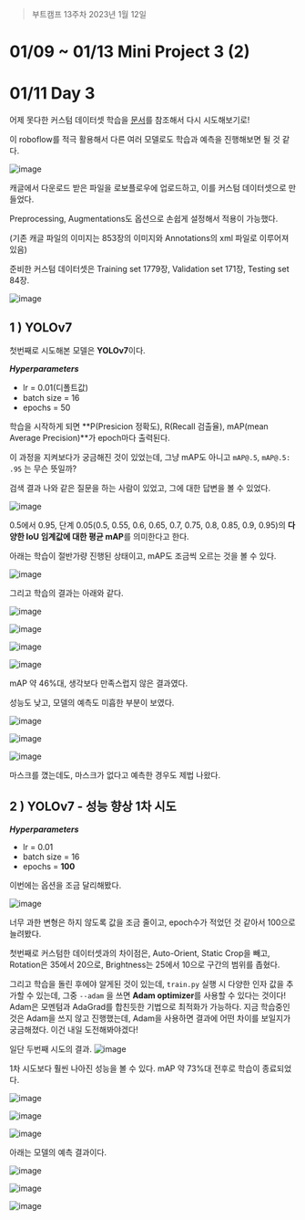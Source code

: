 > 부트캠프 13주차 2023년 1월 12일

# 01/09 ~ 01/13 Mini Project 3 (2)

# 01/11 Day 3

어제 못다한 커스텀 데이터셋 학습을 [문서](https://blog.roboflow.com/yolov7-custom-dataset-training-tutorial/)를 참조해서 다시 시도해보기로!

이 roboflow를 적극 활용해서 다른 여러 모델로도 학습과 예측을 진행해보면 될 것 같다.

![image](https://user-images.githubusercontent.com/106129152/211955138-1a670126-c509-4e8f-af6a-88b3ba81a9c6.png)

캐글에서 다운로드 받은 파일을 로보플로우에 업로드하고, 이를 커스텀 데이터셋으로 만들었다.

Preprocessing, Augmentations도 옵션으로 손쉽게 설정해서 적용이 가능했다.

(기존 캐글 파일의 이미지는 853장의 이미지와 Annotations의 xml 파일로 이루어져 있음)

준비한 커스텀 데이터셋은 Training set 1779장, Validation set 171장, Testing set 84장.

![image](https://user-images.githubusercontent.com/106129152/211955161-4850a694-a97c-4784-a687-ad0356774cfc.png)

## **1 ) YOLOv7**

첫번째로 시도해본 모델은 **YOLOv7**이다. 

***Hyperparameters***

- lr = 0.01(디폴트값)
- batch size = 16
- epochs = 50

학습을 시작하게 되면 **P(Presicion 정확도), R(Recall 검출율), mAP(mean Average Precision)**가 epoch마다 출력된다.

이 과정을 지켜보다가 궁금해진 것이 있었는데, 그냥 mAP도 아니고 `mAP@.5`, `mAP@.5: .95` 는 무슨 뜻일까? 

검색 결과 나와 같은 질문을 하는 사람이 있었고, 그에 대한 답변을 볼 수 있었다.

![image](https://user-images.githubusercontent.com/106129152/211955192-385ada5a-78f6-4cf7-a742-a28d066e6083.png)

0.5에서 0.95, 단계 0.05(0.5, 0.55, 0.6, 0.65, 0.7, 0.75, 0.8, 0.85, 0.9, 0.95)의 **다양한 IoU 임계값에 대한 평균 mAP**를 의미한다고 한다.

아래는 학습이 절반가량 진행된 상태이고, mAP도 조금씩 오르는 것을 볼 수 있다.

![image](https://user-images.githubusercontent.com/106129152/211955215-12697f45-eb34-47af-8fa7-1ae423987aa5.png)

그리고 학습의 결과는 아래와 같다.

![image](https://user-images.githubusercontent.com/106129152/211955227-86f2f5cb-08c7-4ebc-90b7-152f86731edd.png)

![image](https://user-images.githubusercontent.com/106129152/211955269-cb83911f-14ac-4f4f-8c70-45d1d558bb80.png)

![image](https://user-images.githubusercontent.com/106129152/211955291-867d3fcd-2c6f-49b6-8014-48604b4f1f52.png)

![image](https://user-images.githubusercontent.com/106129152/211955315-d2799242-2167-4612-b456-2662a3831687.png)

mAP 약 46%대, 생각보다 만족스럽지 않은 결과였다.

성능도 낮고, 모델의 예측도 미흡한 부분이 보였다.

![image](https://user-images.githubusercontent.com/106129152/211955357-f22b37a7-f79e-4c40-8805-9686aaaeb624.png)

![image](https://user-images.githubusercontent.com/106129152/211955378-499b8a99-1312-4295-901f-0a249f7fcc4a.png)

![image](https://user-images.githubusercontent.com/106129152/211955407-a98ea91c-19f3-43f3-89ff-a59aeac84294.png)

마스크를 꼈는데도, 마스크가 없다고 예측한 경우도 제법 나왔다.

## 2 **) YOLOv7 - 성능 향상 1차 시도**

***Hyperparameters***

- lr = 0.01
- batch size = 16
- epochs = **100**

이번에는 옵션을 조금 달리해봤다.

![image](https://user-images.githubusercontent.com/106129152/211955437-0e697e58-a925-4b07-84b3-708ccc7387a9.png)

너무 과한 변형은 하지 않도록 값을 조금 줄이고, epoch수가 적었던 것 같아서 100으로 늘려봤다.

첫번째로 커스텀한 데이터셋과의 차이점은, Auto-Orient, Static Crop을 빼고, Rotation은 35에서 20으로, Brightness는 25에서 10으로 구간의 범위를 좁혔다. 

그리고 학습을 돌린 후에야 알게된 것이 있는데, `train.py` 실행 시 다양한 인자 값을 추가할 수 있는데, 그중 `--adam` 을 쓰면 **Adam optimizer**를 사용할 수 있다는 것이다! Adam은 모멘텀과 AdaGrad를 합친듯한 기법으로 최적화가 가능하다. 지금 학습중인 것은 Adam을 쓰지 않고 진행했는데, Adam을 사용하면 결과에 어떤 차이를 보일지가 궁금해졌다. 이건 내일 도전해봐야겠다!

일단 두번째 시도의 결과.
![image](https://user-images.githubusercontent.com/106129152/211955464-fb72e5ae-1436-47dc-bc22-57c9c371b126.png)

1차 시도보다 훨씬 나아진 성능을 볼 수 있다. mAP 약 73%대 전후로 학습이 종료되었다.

![image](https://user-images.githubusercontent.com/106129152/211955494-1922c08b-6fac-4503-a9ba-656f9f162860.png)

![image](https://user-images.githubusercontent.com/106129152/211955512-23a2aff0-1bc1-4729-861e-11528a899b7e.png)

![image](https://user-images.githubusercontent.com/106129152/211955549-65571b93-f35c-4501-bc58-008862059e93.png)

아래는 모델의 예측 결과이다.

![image](https://user-images.githubusercontent.com/106129152/211955598-76f2a619-8d73-4516-a8fd-928e5e15334f.png)

![image](https://user-images.githubusercontent.com/106129152/211955620-7631e266-f56d-42dc-9cb0-de68b918d4fd.png)

![image](https://user-images.githubusercontent.com/106129152/211955651-593a43df-45d1-4525-a493-9d4bd91890a9.png)
